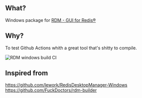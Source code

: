 ## What?

Windows package for [RDM - GUI for Redis®](https://github.com/uglide/RedisDesktopManager)

## Why?

To test Github Actions whith a great tool that's shitty to compile.

![RDM windows build CI](https://github.com/nitzzzu/rdm-win/workflows/RDM%20windows%20build%20CI/badge.svg)

## Inspired from

https://github.com/lework/RedisDesktopManager-Windows  
https://github.com/FuckDoctors/rdm-builder  
